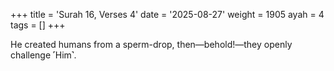 +++
title = 'Surah 16, Verses 4'
date = '2025-08-27'
weight = 1905
ayah = 4
tags = []
+++

He created humans from a sperm-drop, then—behold!—they openly challenge ˹Him˺.
